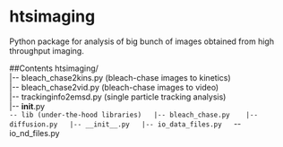# htsimaging

Python package for analysis of big bunch of images obtained from high throughput imaging.

##Contents
	htsimaging/  
	|-- bleach_chase2kins.py (bleach-chase images to kinetics)  
	|-- bleach_chase2vid.py (bleach-chase images to video)  
	|-- trackinginfo2emsd.py (single particle tracking analysis)  
	|-- __init__.py  
	`-- lib (under-the-hood libraries)  
	    |-- bleach_chase.py   
	    |-- diffusion.py  
	    |-- __init__.py  
	    |-- io_data_files.py  
	    `-- io_nd_files.py  
